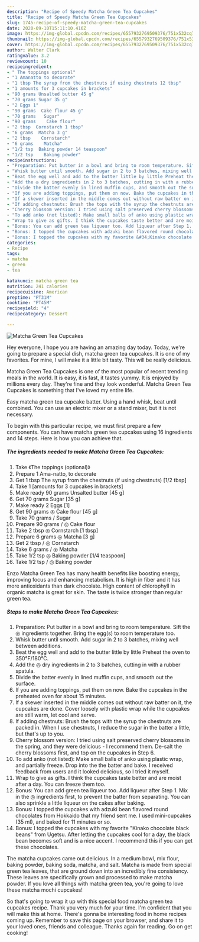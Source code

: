 ```yaml
---
description: "Recipe of Speedy Matcha Green Tea Cupcakes"
title: "Recipe of Speedy Matcha Green Tea Cupcakes"
slug: 1745-recipe-of-speedy-matcha-green-tea-cupcakes
date: 2020-09-10T15:11:10.416Z
image: https://img-global.cpcdn.com/recipes/6557932769509376/751x532cq70/matcha-green-tea-cupcakes-recipe-main-photo.jpg
thumbnail: https://img-global.cpcdn.com/recipes/6557932769509376/751x532cq70/matcha-green-tea-cupcakes-recipe-main-photo.jpg
cover: https://img-global.cpcdn.com/recipes/6557932769509376/751x532cq70/matcha-green-tea-cupcakes-recipe-main-photo.jpg
author: Walter Clark
ratingvalue: 3.2
reviewcount: 10
recipeingredient:
- " The toppings optional"
- "1 Amanatto to decorate"
- "1 tbsp The syrup from the chestnuts if using chestnuts 12 tbsp"
- "1 amounts for 3 cupcakes in brackets"
- "90 grams Unsalted butter 45 g"
- "70 grams Sugar 35 g"
- "2 Eggs 1"
- "90 grams  Cake flour 45 g"
- "70 grams   Sugar"
- "90 grams    Cake flour"
- "2 tbsp  Cornstarch 1 tbsp"
- "6 grams  Matcha 3 g"
- "2 tbsp    Cornstarch"
- "6 grams    Matcha"
- "1/2 tsp  Baking powder 14 teaspoon"
- "1/2 tsp    Baking powder"
recipeinstructions:
- "Preparation: Put butter in a bowl and bring to room temperature. Sift the ◎ ingredients together. Bring the egg(s) to room temperature too."
- "Whisk butter until smooth. Add sugar in 2 to 3 batches, mixing well between additions."
- "Beat the egg well and add to the butter little by little Preheat the oven to 350°F/180°C."
- "Add the ◎ dry ingredients in 2 to 3 batches, cutting in with a rubber spatula."
- "Divide the batter evenly in lined muffin cups, and smooth out the surface."
- "If you are adding toppings, put them on now. Bake the cupcakes in the preheated oven for about 15 minutes."
- "If a skewer inserted in the middle comes out without raw batter on it, the cupcakes are done. Cover loosely with plastic wrap while the cupcakes are still warm, let cool and serve."
- "If adding chestnuts: Brush the tops with the syrup the chestnuts are packed in. When I use chestnuts, I reduce the sugar in the batter a little, but that&#39;s up to you."
- "Cherry blossom version: I tried using salt preserved cherry blossoms in the spring, and they were delicious - I recommend them. De-salt the cherry blossoms first, and top on the cupcakes in Step 6."
- "To add anko (not listed): Make small balls of anko using plastic wrap, and partially freeze. Drop into the the batter and bake. I received feedback from users and it looked delicious, so I tried it myself."
- "Wrap to give as gifts. I think the cupcakes taste better and are moist after a day. You can freeze them too."
- "Bonus: You can add green tea liqueur too. Add liqueur after Step 1. Mix in the ◎ ingredients first, to prevent the batter from separating. You can also sprinkle a little liqueur on the cakes after baking."
- "Bonus: I topped the cupcakes with adzuki bean flavored round chocolates from Hokkaido that my friend sent me. I used mini-cupcakes (35 ml), and baked for 11 minutes or so."
- "Bonus: I topped the cupcakes with my favorite &#34;Kinako chocolate black beans&#34; from Ugetsu. After letting the cupcakes cool for a day, the black bean becomes soft and is a nice accent. I recommend this if you can get these chocolates."
categories:
- Recipe
tags:
- matcha
- green
- tea

katakunci: matcha green tea 
nutrition: 241 calories
recipecuisine: American
preptime: "PT31M"
cooktime: "PT45M"
recipeyield: "4"
recipecategory: Dessert

---
```



![Matcha Green Tea Cupcakes](https://img-global.cpcdn.com/recipes/6557932769509376/751x532cq70/matcha-green-tea-cupcakes-recipe-main-photo.jpg)

Hey everyone, I hope you are having an amazing day today. Today, we're going to prepare a special dish, matcha green tea cupcakes. It is one of my favorites. For mine, I will make it a little bit tasty. This will be really delicious.

Matcha Green Tea Cupcakes is one of the most popular of recent trending meals in the world. It is easy, it is fast, it tastes yummy. It is enjoyed by millions every day. They're fine and they look wonderful. Matcha Green Tea Cupcakes is something that I've loved my entire life.

Easy matcha green tea cupcake batter. Using a hand whisk, beat until combined. You can use an electric mixer or a stand mixer, but it is not necessary.


To begin with this particular recipe, we must first prepare a few components. You can have matcha green tea cupcakes using 16 ingredients and 14 steps. Here is how you can achieve that.

<!--inarticleads1-->

##### The ingredients needed to make Matcha Green Tea Cupcakes:

1. Take  《The toppings (optional)》
1. Prepare 1 Ama-natto, to decorate
1. Get 1 tbsp The syrup from the chestnuts (if using chestnuts) [1/2 tbsp]
1. Take 1 [amounts for 3 cupcakes in brackets]
1. Make ready 90 grams Unsalted butter [45 g]
1. Get 70 grams Sugar [35 g]
1. Make ready 2 Eggs [1]
1. Get 90 grams ◎ Cake flour [45 g]
1. Take 70 grams /  Sugar
1. Prepare 90 grams /  ◎ Cake flour
1. Take 2 tbsp ◎ Cornstarch [1 tbsp]
1. Prepare 6 grams ◎ Matcha [3 g]
1. Get 2 tbsp /  ◎ Cornstarch
1. Take 6 grams /  ◎ Matcha
1. Take 1/2 tsp ◎ Baking powder [1/4 teaspoon]
1. Take 1/2 tsp /  ◎ Baking powder


Enzo Matcha Green Tea has many health benefits like boosting energy, improving focus and enhancing metabolism. It is high in fiber and it has more antioxidants than dark chocolate. High content of chlorophyll in organic matcha is great for skin. The taste is twice stronger than regular green tea. 

<!--inarticleads2-->

##### Steps to make Matcha Green Tea Cupcakes:

1. Preparation: Put butter in a bowl and bring to room temperature. Sift the ◎ ingredients together. Bring the egg(s) to room temperature too.
1. Whisk butter until smooth. Add sugar in 2 to 3 batches, mixing well between additions.
1. Beat the egg well and add to the butter little by little Preheat the oven to 350°F/180°C.
1. Add the ◎ dry ingredients in 2 to 3 batches, cutting in with a rubber spatula.
1. Divide the batter evenly in lined muffin cups, and smooth out the surface.
1. If you are adding toppings, put them on now. Bake the cupcakes in the preheated oven for about 15 minutes.
1. If a skewer inserted in the middle comes out without raw batter on it, the cupcakes are done. Cover loosely with plastic wrap while the cupcakes are still warm, let cool and serve.
1. If adding chestnuts: Brush the tops with the syrup the chestnuts are packed in. When I use chestnuts, I reduce the sugar in the batter a little, but that&#39;s up to you.
1. Cherry blossom version: I tried using salt preserved cherry blossoms in the spring, and they were delicious - I recommend them. De-salt the cherry blossoms first, and top on the cupcakes in Step 6.
1. To add anko (not listed): Make small balls of anko using plastic wrap, and partially freeze. Drop into the the batter and bake. I received feedback from users and it looked delicious, so I tried it myself.
1. Wrap to give as gifts. I think the cupcakes taste better and are moist after a day. You can freeze them too.
1. Bonus: You can add green tea liqueur too. Add liqueur after Step 1. Mix in the ◎ ingredients first, to prevent the batter from separating. You can also sprinkle a little liqueur on the cakes after baking.
1. Bonus: I topped the cupcakes with adzuki bean flavored round chocolates from Hokkaido that my friend sent me. I used mini-cupcakes (35 ml), and baked for 11 minutes or so.
1. Bonus: I topped the cupcakes with my favorite &#34;Kinako chocolate black beans&#34; from Ugetsu. After letting the cupcakes cool for a day, the black bean becomes soft and is a nice accent. I recommend this if you can get these chocolates.


The matcha cupcakes came out delicious. In a medium bowl, mix flour, baking powder, baking soda, matcha, and salt. Matcha is made from special green tea leaves, that are ground down into an incredibly fine consistency. These leaves are specifically grown and processed to make matcha powder. If you love all things with matcha green tea, you&#39;re going to love these matcha mochi cupcakes! 

So that's going to wrap it up with this special food matcha green tea cupcakes recipe. Thank you very much for your time. I'm confident that you will make this at home. There's gonna be interesting food in home recipes coming up. Remember to save this page on your browser, and share it to your loved ones, friends and colleague. Thanks again for reading. Go on get cooking!
